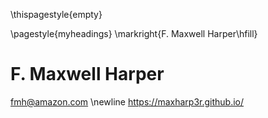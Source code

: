 <!-- first page should not have headers or footers -->
\thispagestyle{empty}

<!-- header with my name and page number -->
\pagestyle{myheadings}
\markright{F. Maxwell Harper\hfill}

F. Maxwell Harper
=================

fmh@amazon.com \newline
 <https://maxharp3r.github.io/>
